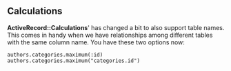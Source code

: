 ## Calculations 
                         
**ActiveRecord::Calculations**' has changed a bit to also support table names. This comes in handy when we have relationships among different tables with the same column name. You have these two options now:

	authors.categories.maximum(:id)
	authors.categories.maximum("categories.id")
